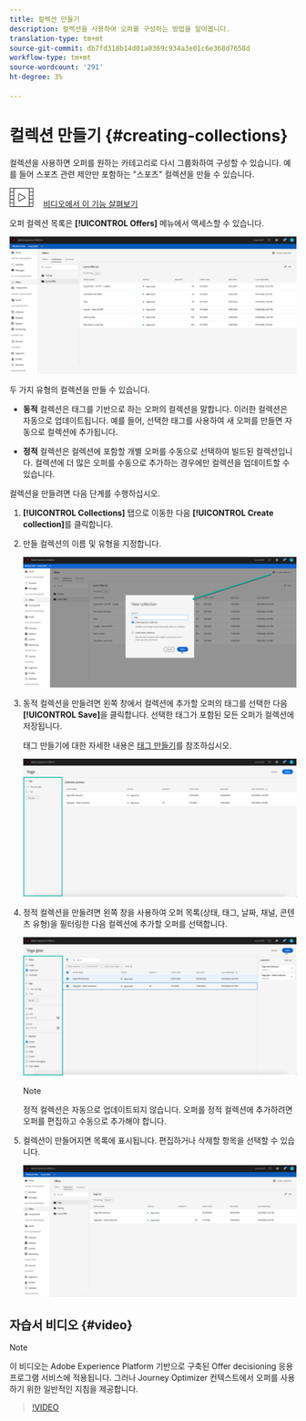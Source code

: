 ```yaml
---
title: 컬렉션 만들기
description: 컬렉션을 사용하여 오퍼를 구성하는 방법을 알아봅니다.
translation-type: tm+mt
source-git-commit: db7fd318b14d01a0369c934a3e01c6e368d7658d
workflow-type: tm+mt
source-wordcount: '291'
ht-degree: 3%

---
```


# 컬렉션 만들기 {#creating-collections}

컬렉션을 사용하면 오퍼를 원하는 카테고리로 다시 그룹화하여 구성할 수 있습니다. 예를 들어 스포츠 관련 제안만 포함하는 &quot;스포츠&quot; 컬렉션을 만들 수 있습니다.

![](../../assets/do-not-localize/how-to-video.png) [비디오에서 이 기능 살펴보기](#video)

오퍼 컬렉션 목록은 **[!UICONTROL Offers]** 메뉴에서 액세스할 수 있습니다.

![](../../assets/collections_list.png)

두 가지 유형의 컬렉션을 만들 수 있습니다.

* **동적** 컬렉션은 태그를 기반으로 하는 오퍼의 컬렉션을 말합니다. 이러한 컬렉션은 자동으로 업데이트됩니다. 예를 들어, 선택한 태그를 사용하여 새 오퍼를 만들면 자동으로 컬렉션에 추가됩니다.

* **정적** 컬렉션은 컬렉션에 포함할 개별 오퍼를 수동으로 선택하여 빌드된 컬렉션입니다. 컬렉션에 더 많은 오퍼를 수동으로 추가하는 경우에만 컬렉션을 업데이트할 수 있습니다.

컬렉션을 만들려면 다음 단계를 수행하십시오.

1. **[!UICONTROL Collections]** 탭으로 이동한 다음 **[!UICONTROL Create collection]**&#x200B;를 클릭합니다.

1. 만들 컬렉션의 이름 및 유형을 지정합니다.

   ![](../../assets/collection_create.png)

1. 동적 컬렉션을 만들려면 왼쪽 창에서 컬렉션에 추가할 오퍼의 태그를 선택한 다음 **[!UICONTROL Save]**&#x200B;을 클릭합니다. 선택한 태그가 포함된 모든 오퍼가 컬렉션에 저장됩니다.

   태그 만들기에 대한 자세한 내용은 [태그 만들기](../offer-library/creating-tags.md)를 참조하십시오.

   ![](../../assets/dynamic_collection.png)

1. 정적 컬렉션을 만들려면 왼쪽 창을 사용하여 오퍼 목록(상태, 태그, 날짜, 채널, 콘텐츠 유형)을 필터링한 다음 컬렉션에 추가할 오퍼를 선택합니다.

   ![](../../assets/static_collection.png)

   >[!NOTE]
   >
   >정적 컬렉션은 자동으로 업데이트되지 않습니다. 오퍼를 정적 컬렉션에 추가하려면 오퍼를 편집하고 수동으로 추가해야 합니다.

1. 컬렉션이 만들어지면 목록에 표시됩니다. 편집하거나 삭제할 항목을 선택할 수 있습니다.

   ![](../../assets/collection_created.png)

## 자습서 비디오 {#video}

>[!NOTE]
>
>이 비디오는 Adobe Experience Platform 기반으로 구축된 Offer decisioning 응용 프로그램 서비스에 적용됩니다. 그러나 Journey Optimizer 컨텍스트에서 오퍼를 사용하기 위한 일반적인 지침을 제공합니다.

>[!VIDEO](https://video.tv.adobe.com/v/329376?quality=12)
